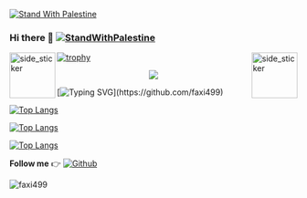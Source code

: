 [![Stand With Palestine](https://raw.githubusercontent.com/TheBSD/StandWithPalestine/main/banner-no-action.svg)](https://thebsd.github.io/StandWithPalestine)
### Hi there 👋   [![StandWithPalestine](https://raw.githubusercontent.com/TheBSD/StandWithPalestine/main/badges/StandWithPalestine.svg)](https://github.com/TheBSD/StandWithPalestine/blob/main/docs/README.md)

 <img align="left" width=80px height=80px alt="side_sticker" src="https://media.giphy.com/media/TEnXkcsHrP4YedChhA/giphy.gif" />
 <img align="right" width=80px height=80px alt="side_sticker" src="https://media.giphy.com/media/TEnXkcsHrP4YedChhA/giphy.gif" />

[![trophy](https://github-profile-trophy.vercel.app/?username=faxi499&theme=onedark)](https://github.com/faxi499)
 
<p align="center"><img src="https://i.imgur.com/A6bWGFl.gif"/></p>

[![Typing SVG](https://readme-typing-svg.demolab.com?font=Fira+Code&pause=500&center=true&vCenter=true&multiline=true&random=false&width=1000&height=200&lines=Welcome+to+my+GitHub+profile!;I'm+Shafiq+Sadat;a+passionate+programmer+who+loves+solving+problems.;Let's+code+and+shape+the+world+together!)](https://github.com/faxi499)

[![Top Langs](https://github-readme-stats.vercel.app/api?username=faxi499&show_icons=true&show=reviews,discussions_started,discussions_answered,prs_merged,prs_merged_percentage&theme=dark)](https://github.com/faxi499)

<!--
**faxi499/faxi499** is a ✨ _special_ ✨ repository because its `README.md` (this file) appears on your GitHub profile.

Here are some ideas to get you started:

- 🔭 I’m currently working on ...
- 🌱 I’m currently learning ...
- 👯 I’m looking to collaborate on ...
- 🤔 I’m looking for help with ...
- 💬 Ask me about ...
- 📫 How to reach me: ...
- 😄 Pronouns: ...
- ⚡ Fun fact: ...
-->

[![Top Langs](https://github-readme-stats.vercel.app/api/top-langs/?username=faxi499&layout=donut&theme=dark)](https://github.com/faxi499)

[![Top Langs](https://github-profile-summary-cards.vercel.app/api/cards/profile-details?username=faxi499&theme=github_dark)](https://github.com/faxi499)

**Follow me**  👉 
[![Github](https://img.shields.io/github/followers/faxi499?label=Follow&style=social)](https://github.com/faxi499)

<p align="left"> <img src="https://komarev.com/ghpvc/?username=faxi499&label=Profile%20views&color=0e75b6&style=flat" alt="faxi499" /> </p>
